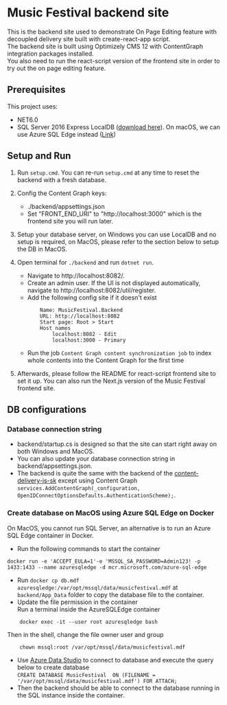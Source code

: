 # Music Festival backend site
This is the backend site used to demonstrate On Page Editing feature with decoupled delivery site built with create-react-app script.  
The backend site is built using Optimizely CMS 12 with ContentGraph integration packages installed.  
You also need to run the react-script version of the frontend site in order to try out the on page editing feature.  

## Prerequisites
This project uses:
* NET6.0
* SQL Server 2016 Express LocalDB ([download here](https://www.microsoft.com/en-us/sql-server/sql-server-downloads)). On macOS, we can use Azure SQL Edge instead ([Link](https://learn.microsoft.com/en-us/azure/azure-sql-edge/disconnected-deployment))

## Setup and Run

1. Run `setup.cmd`. You can re-run `setup.cmd` at any time to reset the backend with a fresh database.
2. Config the Content Graph keys:   
    * ./backend/appsettings.json  
    * Set "FRONT_END_URI" to "http://localhost:3000" which is the frontend site you will run later.  

3. Setup your database server, on Windows you can use LocalDB and no setup is required, on MacOS, please refer to the section below to setup the DB in MacOS.   

3. Open terminal for `./backend` and run `dotnet run`.
    * Navigate to http://localhost:8082/.
    * Create an admin user. If the UI is not displayed automatically, navigate to http://localhost:8082/util/register.
    * Add the following config site if it doesn't exist
        ```
            Name: MusicFestival.Backend
            URL: http://localhost:8082
            Start page: Root > Start
            Host names
                localhost:8082 - Edit
                localhost:3000 - Primary
        ```
    * Run the job `Content Graph content synchronization job` to index whole contents into the Content Graph for the first time  
    
4. Afterwards, please follow the README for react-script frontend site to set it up. You can also run the Next.js version of the Music Festival frontend site.  

## DB configurations

### Database connection string
* backend/startup.cs is designed so that the site can start right away on both Windows and MacOS.
* You can also update your database connection string in backend/appsettings.json.
* The backend is quite the same with the backend of the [content-delivery-js-sk](https://github.com/episerver/content-delivery-js-sdk/tree/master/samples/music-festival-vue-decoupled) except using Content Graph `services.AddContentGraph(_configuration, OpenIDConnectOptionsDefaults.AuthenticationScheme);`.

### Create database on MacOS using Azure SQL Edge on Docker
On MacOS, you cannot run SQL Server, an alternative is to run an Azure SQL Edge container in Docker.  

* Run the following commands to start the container
```
docker run -e 'ACCEPT_EULA=1'-e 'MSSQL_SA_PASSWORD=Admin123! -p 1433:1433 --name azuresqledge -d mcr.microsoft.com/azure-sql-edge  
```
* Run `docker cp db.mdf azuresqledge:/var/opt/mssql/data/musicfestival.mdf` at `backend/App_Data` folder to copy the database file to the container.  
* Update the file permission in the container  
Run a terminal inside the AzureSQLEdge container
```
    docker exec -it --user root azuresqledge bash
```

Then in the shell, change the file owner user and group
```
    chown mssql:root /var/opt/mssql/data/musicfestival.mdf
```
* Use [Azure Data Studio](https://learn.microsoft.com/en-us/sql/azure-data-studio/download-azure-data-studio?view=sql-server-ver16#download-azure-data-studio) to connect to database and execute the query below to create database  
`CREATE DATABASE MusicFestival  ON (FILENAME = '/var/opt/mssql/data/musicfestival.mdf') FOR ATTACH;`
* Then the backend should be able to connect to the database running in the SQL instance inside the container.  